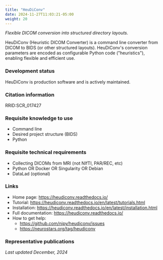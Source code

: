 ```yaml
---
title: "HeuDiConv"
date: 2024-11-27T11:03:21-05:00
weight: 20
---
```


*Flexible DICOM conversion into structured directory layouts.*

HeuDiConv (Heuristic DICOM Converter) is a command line converter from DICOM to BIDS (or other structured layouts).  HeuDiConv's conversion parameters are encoded as configurable Python code ("heuristics"), enabling flexible and efficient use.

### Development status

HeuDiConv is production software and is actively maintained.

### Citation information

RRID:SCR_017427

### Requisite knowledge to use

- Command line
- Desired project structure (BIDS)
- Python

### Requisite technical requirements

- Collecting DICOMs from MRI (not NIfTI, PAR/REC, etc)
- Python OR Docker OR Singularity OR Debian
- DataLad (optional)

### Links

- Home page: https://heudiconv.readthedocs.io/
- Tutorial: https://heudiconv.readthedocs.io/en/latest/tutorials.html
- Installation: https://heudiconv.readthedocs.io/en/latest/installation.html
- Full documentation: https://heudiconv.readthedocs.io/
- How to get help:
  - https://github.com/nipy/heudiconv/issues
  - https://neurostars.org/tag/heudiconv

### Representative publications

*Last updated December, 2024*
